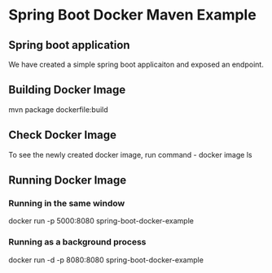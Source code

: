 # Spring Boot Docker Maven Example #

## Spring boot application ##

We have created a simple spring boot applicaiton and exposed an endpoint.

## Building Docker Image ##

 mvn package dockerfile:build

## Check Docker Image ##

To see the newly created docker image, run command - docker image ls 

## Running Docker Image ##

### Running in the same window ###

docker run -p 5000:8080 spring-boot-docker-example

### Running as a background process ###

docker run -d -p 8080:8080 spring-boot-docker-example


